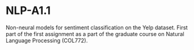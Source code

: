 # NLP-A1.1
Non-neural models for sentiment classification on the Yelp dataset. First part of the first assignment as a part of the graduate course on Natural Language Processing (COL772).
